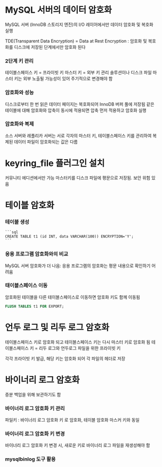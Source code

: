 # MySQL 서버의 데이터 암호화

MySQL 서버 (InnoDB 스토리지 엔진)의 I/O 레이어에서만 데이터 암호화 및 복호화 실행

TDE(Transparent Data Encryption) = Data at Rest Encryption : 암호화 및 복호화를 디스크에 저장된 단계에서만 암호화 된다

### 2단계 키 관리

테이블스페이스 키 = 프라이빗 키
마스터 키 = 외부 키 관리 솔루션이나 디스크 파일
마스터 키는 외부 노출될 가능성이 있어 주기적으로 변경해야 함

### 암호화와 성능

디스크로부터 한 번 읽은 데이터 페이지는 복호화되어 InnoDB 버퍼 풀에 저장됨
같은 테이블에 대해 암호화와 압축이 동시에 적용되면 압축 먼저 적용하고 암호화 실행

### 암호화와 복제

소스 서버와 레플리카 서버는 서로 각자의 마스터 키, 테이블스페이스 키를 관리하여 복제된 데이터 파일이 암호화되는 값은 다름

# keyring_file 플러그인 설치

커뮤니티 에디션에서만 가능
마스터키를 디스크 파일에 평문으로 저장됨. 보안 위험 있음

# 테이블 암호화

### 테이블 생성

    ```sql
    CREATE TABLE t1 (id INT, data VARCHAR(100)) ENCRYPTION='Y';
    ```

### 응용 프로그램 암호화와의 비교

MySQL 서버 암호화가 더 나음: 응용 프로그램의 암호화는 평문 내용으로 확인하기 어려움

### 태이블스페이스 이동

암호화된 테이블을 다른 테이블스페이스로 이동하면 암호화 키도 함께 이동됨

```sql
FLUSH TABLES t1 FOR EXPORT;
```

# 언두 로그 및 리두 로그 암호화

테이블스페이스 키로 암호화 되고 테이블스페이스 키는 다시 마스터 키로 암호화 됨
테이블스페이스 키 = 리두 로그와 언두로그 파일을 위한 프라이빗 키

각각 프라이빗 키 발급, 해당 키는 암호화 되어 각 파일의 헤더로 저장

# 바이너리 로그 암호화

증분 백업을 위해 보관하기도 함

### 바이너리 로그 암호화 키 관리

파일키 : 바이너리 로그 암호화 키 로 암호화, 테이블 암호화 마스커 키와 동일

### 바이너리 로그 암호화 키 변경

바이너리 로그 암호화 키 변경 시, 새로운 키로 바이너리 로그 파일을 재생성해야 함

### mysqlbinlog 도구 활용
